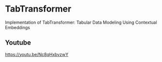 # TabTransformer
Implementation of TabTransformer: Tabular Data Modeling Using Contextual Embeddings

## Youtube
https://youtu.be/Nc8qHxbvzwY
